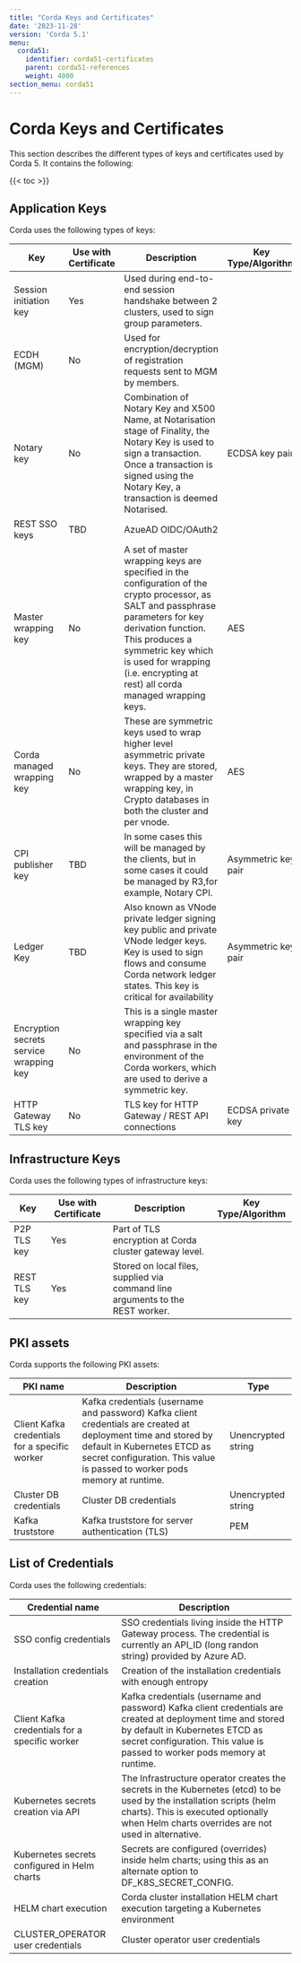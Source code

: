 ```yaml
---
title: "Corda Keys and Certificates"
date: '2023-11-28'
version: 'Corda 5.1'
menu:
  corda51:
    identifier: corda51-certificates
    parent: corda51-references
    weight: 4000
section_menu: corda51
---
```


# Corda Keys and Certificates

This section describes the different types of keys and certificates used by Corda 5. It contains the following:

{{< toc >}}

## Application Keys

Corda uses the following types of keys:

| Key                                     | Use with Certificate | Description                                                                                                                                                                                                                                                                  | Key Type/Algorithm  |
| --------------------------------------- | -------------------- | ---------------------------------------------------------------------------------------------------------------------------------------------------------------------------------------------------------------------------------------------------------------------------- | ------------------- |
| Session initiation key                  | Yes                  | Used during end-to-end session handshake between 2 clusters, used to sign group parameters.                                                                                                                                                                                  |                     |
| ECDH (MGM)                              | No                   | Used for encryption/decryption of registration requests sent to MGM by members.                                                                                                                                                                                              |                     |
| Notary key                              | No                   | Combination of Notary Key and X500 Name, at Notarisation stage of Finality, the Notary Key is used to sign a transaction. Once a transaction is signed using the Notary Key, a transaction is deemed Notarised.                                                              | ECDSA key pair      |
| REST SSO keys                           | TBD                  | AzueAD OIDC/OAuth2                                                                                                                                                                                                                                                           |                     |
| Master wrapping key                     | No                   | A set of master wrapping keys are specified in the configuration of the crypto processor, as SALT and passphrase parameters for key derivation function. This produces a symmetric key which is used for wrapping (i.e. encrypting at rest) all corda managed wrapping keys. | AES                 |
| Corda managed wrapping key              | No                   | These are symmetric keys used to wrap higher level asymmetric private keys. They are stored, wrapped by a master wrapping key, in Crypto databases in both the cluster and per vnode.                                                                                        | AES                 |
| CPI publisher key                       | TBD                  | In some cases this will be managed by the clients, but in some cases it could be managed by R3,for example, Notary CPI.                                                                                                                                                      | Asymmetric key pair |
| Ledger Key                              | TBD                  | Also known as VNode private ledger signing key public and private VNode ledger keys. Key is used to sign flows and consume Corda network ledger states. This key is critical for availability                                                                                | Asymmetric key pair |
| Encryption secrets service wrapping key | No                   | This is a single master wrapping key specified via a salt and passphrase in the environment of the Corda workers, which are used to derive a symmetric key.                                                                                                                  |                     |
| HTTP Gateway TLS key                    | No                   | TLS key for HTTP Gateway / REST API connections                                                                                                                                                                                                                              | ECDSA private key   |

## Infrastructure Keys

Corda uses the following types of infrastructure keys:

| Key          | Use with Certificate | Description                                                                    | Key Type/Algorithm |
| ------------ | -------------------- | ------------------------------------------------------------------------------ | ------------------ |
| P2P TLS key  | Yes                  | Part of TLS encryption at Corda cluster gateway level.                         |                    |
| REST TLS key | Yes                  | Stored on local files, supplied via command line arguments to the REST worker. |                    |

## PKI assets

Corda supports the following PKI assets:

| PKI name                                       | Description                                                                                                                                                                                                                | Type               |
| ---------------------------------------------- | -------------------------------------------------------------------------------------------------------------------------------------------------------------------------------------------------------------------------- | ------------------ |
| Client Kafka credentials for a specific worker | Kafka credentials (username and password) Kafka client credentials are created at deployment time and stored by default in Kubernetes ETCD as secret configuration. This value is passed to worker pods memory at runtime. | Unencrypted string |
| Cluster DB credentials                         | Cluster DB credentials                                                                                                                                                                                                     | Unencrypted string |
| Kafka truststore                               | Kafka truststore for server authentication (TLS)                                                                                                                                                                           | PEM                |

## List of Credentials

Corda uses the following credentials:

| Credential name                                | Description                                                                                                                                                                                                                |
| ---------------------------------------------- | -------------------------------------------------------------------------------------------------------------------------------------------------------------------------------------------------------------------------- |
| SSO config credentials                         | SSO credentials living inside the HTTP Gateway process. The credential is currently an API\_ID (long randon string) provided by Azure AD.                                                                                  |
| Installation credentials creation              | Creation of the installation credentials with enough entropy                                                                                                                                                               |
| Client Kafka credentials for a specific worker | Kafka credentials (username and password) Kafka client credentials are created at deployment time and stored by default in Kubernetes ETCD as secret configuration. This value is passed to worker pods memory at runtime. |
| Kubernetes secrets creation via API            | The Infrastructure operator creates the secrets in the Kubernetes (etcd) to be used by the installation scripts (helm charts). This is executed optionally when Helm charts overrides are not used in alternative.         |
| Kubernetes secrets configured in Helm charts   | Secrets are configured (overrides) inside helm charts; using this as an alternate option to DF\_K8S\_SECRET\_CONFIG.                                                                                                       |
| HELM chart execution                           | Corda cluster installation HELM chart execution targeting a Kubernetes environment                                                                                                                                         |
| CLUSTER\_OPERATOR user credentials             | Cluster operator user credentials                                                                                                                                                                                          |